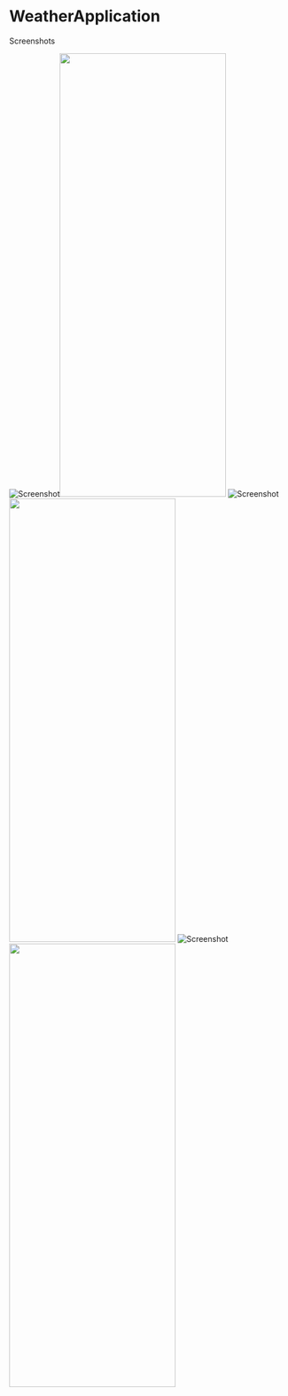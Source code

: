# WeatherApplication
 
Screenshots

![Screenshot](pic1.png)<img src="https://github.com/praveen0308/WeatherApplication/blob/master/pic1.png" width="300" height="800">
![Screenshot](pic2.png)<img src="https://github.com/praveen0308/WeatherApplication/blob/master/pic2.png" width="300" height="800">
![Screenshot](pic3.png)<img src="https://github.com/praveen0308/WeatherApplication/blob/master/pic3.png" width="300" height="800">
